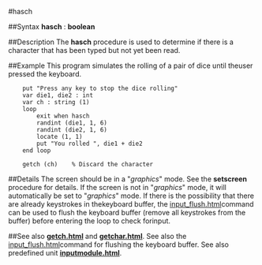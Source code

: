 
#hasch

##Syntax
**hasch** : **boolean**



##Description
The **hasch** procedure is used to determine if there is a character that has been typed but not yet been read.



##Example
This program simulates the rolling of a pair of dice until theuser pressed the keyboard.



        put "Press any key to stop the dice rolling"
        var die1, die2 : int
        var ch : string (1)
        loop
            exit when hasch
            randint (die1, 1, 6)
            randint (die2, 1, 6)
            locate (1, 1)
            put "You rolled ", die1 + die2
        end loop
            
        getch (ch)    % Discard the character
##Details
The screen should be in a "_graphics_" mode. See the **setscreen** procedure for details. If the screen is not in "_graphics_" mode, it will automatically be set to "_graphics_" mode.
If there is the possibility that there are already keystrokes in thekeyboard buffer, the [input_flush.html](**Input.Flush**)command can be used to flush the keyboard buffer (remove all keystrokes from the buffer) before entering the loop to check forinput.



##See also
**[getch.html](getch)** and **[getchar.html](getchar)**.
See also the [input_flush.html](**Input.Flush**)command for flushing the keyboard buffer.
See also predefined unit **[inputmodule.html](Input)**.


